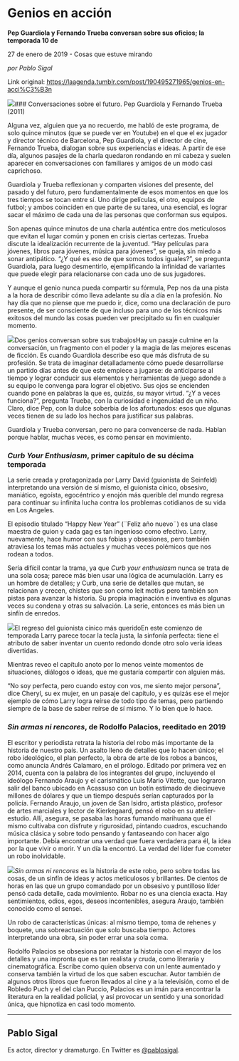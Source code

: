 # Genios en acción

**Pep Guardiola y Fernando Trueba conversan sobre sus oficios; la temporada 10 de**

27 de enero de 2019 - Cosas que estuve mirando

_por Pablo Sigal_

Link original: https://laagenda.tumblr.com/post/190495271965/genios-en-acci%C3%B3n

![](https://64.media.tumblr.com/91fe52b5e619678e35e3e5927cd8b804/f15eef95e2bba2db-78/s500x750/0bd6fb04f9a0c041f794c1d2caa683a2626f99b2.jpg)### Conversaciones sobre el futuro. Pep Guardiola y Fernando Trueba (2011)

Alguna vez, alguien que ya no recuerdo, me habló de este programa, de solo quince minutos (que se puede ver en Youtube) en el que el ex jugador y director técnico de Barcelona, Pep Guardiola, y el director de cine, Fernando Trueba, dialogan sobre sus experiencias e ideas. A partir de ese día, algunos pasajes de la charla quedaron rondando en mi cabeza y suelen aparecer en conversaciones con familiares y amigos de un modo casi caprichoso. 


Guardiola y Trueba reflexionan y comparten visiones del presente, del pasado y del futuro, pero fundamentalmente de esos momentos en que los tres tiempos se tocan entre sí. Uno dirige películas, el otro, equipos de futbol; y ambos coinciden en que parte de su tarea, una esencial, es lograr sacar el máximo de cada una de las personas que conforman sus equipos.


Son apenas quince minutos de una charla auténtica entre dos meticulosos que evitan el lugar común y ponen en crisis ciertas certezas. Trueba discute la idealización recurrente de la juventud. “Hay películas para jóvenes, libros para jóvenes, música para jóvenes”, se queja, sin miedo a sonar antipático. “¿Y qué es eso de que somos todos iguales?”, se pregunta Guardiola, para luego desmentirlo, ejemplificando la infinidad de variantes que puede elegir para relacionarse con cada uno de sus jugadores.


Y aunque el genio nunca pueda compartir su fórmula, Pep nos da una pista a la hora de describir cómo lleva adelante su día a día en la profesión. No hay día que no piense que me puedo ir, dice, como una declaración de puro presente, de ser consciente de que incluso para uno de los técnicos más exitosos del mundo las cosas pueden ver precipitado su fin en cualquier momento.


![](https://64.media.tumblr.com/91fe52b5e619678e35e3e5927cd8b804/f15eef95e2bba2db-78/s500x750/0bd6fb04f9a0c041f794c1d2caa683a2626f99b2.jpg)Dos genios conversan sobre sus trabajosHay un pasaje culmine en la conversación, un fragmento con el poder y la magia de las mejores escenas de ficción. Es cuando Guardiola describe eso que más disfruta de su profesión. Se trata de imaginar detalladamente cómo puede desarrollarse un partido días antes de que este empiece a jugarse: de anticiparse al tiempo y lograr conducir sus elementos y herramientas de juego adonde a su equipo le convenga para lograr el objetivo. Sus ojos se encienden cuando pone en palabras la que es, quizás, su mayor virtud. “¿Y a veces funciona?”, pregunta Trueba, con la curiosidad e ingenuidad de un niño. Claro, dice Pep, con la dulce soberbia de los afortunados: esos que algunas veces tienen de su lado los hechos para justificar sus palabras.


Guardiola y Trueba conversan, pero no para convencerse de nada. Hablan porque hablar, muchas veces, es como pensar en movimiento.


### *Curb Your Enthusiasm*, primer capítulo de su décima temporada

La serie creada y protagonizada por Larry David (guionista de Seinfeld) interpretando una versión de sí mismo, el guionista cínico, obsesivo, maniático, egoísta, egocéntrico y enojón más querible del mundo regresa para continuar su infinita lucha contra los problemas cotidianos de su vida en Los Angeles.


El episodio titulado “Happy New Year” (¨Feliz año nuevo¨) es una clase maestra de guion y cada gag es tan ingenioso como efectivo. Larry, nuevamente, hace humor con sus fobias y obsesiones, pero también atraviesa los temas más actuales y muchas veces polémicos que nos rodean a todos.


Sería difícil contar la trama, ya que *Curb your enthusiasm* nunca se trata de una sola cosa; parece más bien usar una lógica de acumulación. Larry es un hombre de detalles; y Curb, una serie de detalles que mutan, se relacionan y crecen, chistes que son como leit motivs pero también son pistas para avanzar la historia. Su propia imaginación e inventiva es algunas veces su condena y otras su salvación. La serie, entonces es más bien un sinfín de enredos.


![](https://64.media.tumblr.com/97b32163bb8e9690140c09ce9311d59e/f15eef95e2bba2db-9b/s500x750/5526ebfa38207c432e81df419c041ba39c1f8ef1.jpg)El regreso del guionista cínico más queridoEn este comienzo de temporada Larry parece tocar la tecla justa, la sinfonía perfecta: tiene el atributo de saber inventar un cuento redondo donde otro solo vería ideas divertidas. 


Mientras reveo el capítulo anoto por lo menos veinte momentos de situaciones, diálogos o ideas, que me gustaría compartir con alguien más.


“No soy perfecta, pero cuando estoy con vos, me siento mejor persona”, dice Cheryl, su ex mujer, en un pasaje del capítulo, y es quizás ese el mejor ejemplo de cómo Larry logra reírse de todo tipo de temas, pero partiendo siempre de la base de saber reírse de sí mismo. Y lo bien que lo hace. 


### *Sin armas ni rencores*, de Rodolfo Palacios, reeditado en 2019

El escritor y periodista retrata la historia del robo más importante de la historia de nuestro país. Un asalto lleno de detalles que lo hacen único; el robo ideológico, el plan perfecto, la obra de arte de los robos a bancos, como anuncia Andrés Calamaro, en el prólogo. Editado por primera vez en 2014, cuenta con la palabra de los integrantes del grupo, incluyendo el ideólogo Fernando Araujo y el carismático Luis Mario Vitette, que lograron salir del banco ubicado en Acassuso con un botín estimado de diecinueve millones de dólares y que un tiempo después serían capturados por la policía. Fernando Araujo, un joven de San Isidro, artista plástico, profesor de artes marciales y lector de Kierkegaard, pensó el robo en su atelier-estudio. Allí, asegura, se pasaba las horas fumando marihuana que él mismo cultivaba con disfrute y rigurosidad, pintando cuadros, escuchando música clásica y sobre todo pensando y fantaseando con hacer algo importante. Debía encontrar una verdad que fuera verdadera para él, la idea por la que vivir o morir. Y un día la encontró. La verdad del líder fue cometer un robo inolvidable.

![](https://64.media.tumblr.com/97fe8101a156ce556f605340ba17fac1/f15eef95e2bba2db-b3/s250x400/ddbe24505614a42a1d3ca04297e84982ca50d177.jpg)*Sin armas ni rencores* es la historia de este robo, pero sobre todas las cosas, de un sinfín de ideas y actos meticulosos y brillantes. De cientos de horas en las que un grupo comandado por un obsesivo y puntilloso líder pensó cada detalle, cada movimiento. Robar no es una ciencia exacta. Hay sentimientos, odios, egos, deseos incontenibles, asegura Araujo, también conocido como el sensei. 


Un robo de características únicas: al mismo tiempo, toma de rehenes y boquete, una sobreactuación que solo buscaba tiempo. Actores interpretando una obra, sin poder errar una sola coma.

Rodolfo Palacios se obsesiona por retratar la historia con el mayor de los detalles y una impronta que es tan realista y cruda, como literaria y cinematográfica. Escribe como quien observa con un lente aumentado y conserva también la virtud de los que saben escuchar. Autor también de algunos otros libros que fueron llevados al cine y a la televisión, como el de Robledo Puch y el del clan Puccio, Palacios es un imán para encontrar la literatura en la realidad policial, y así provocar un sentido y una sonoridad única, que hipnotiza en casi todo momento.




---

 Pablo Sigal
------------

 Es actor, director y dramaturgo. En Twitter es [@pablosigal](https://twitter.com/pablosigal).

